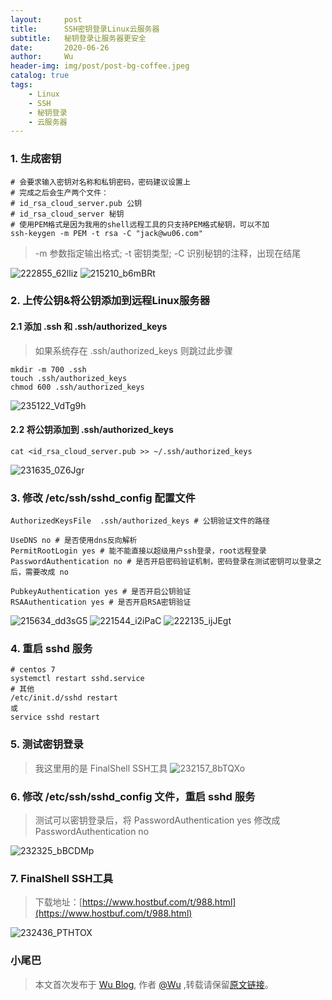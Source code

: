 ```yaml
---
layout:     post
title:      SSH密钥登录Linux云服务器
subtitle:   秘钥登录让服务器更安全
date:       2020-06-26
author:     Wu
header-img: img/post/post-bg-coffee.jpeg
catalog: true
tags:
    - Linux
    - SSH
    - 秘钥登录
    - 云服务器
---
```


### 1. 生成密钥

```
# 会要求输入密钥对名称和私钥密码，密码建议设置上
# 完成之后会生产两个文件：
# id_rsa_cloud_server.pub 公钥
# id_rsa_cloud_server 秘钥
# 使用PEM格式是因为我用的shell远程工具的只支持PEM格式秘钥，可以不加
ssh-keygen -m PEM -t rsa -C "jack@wu06.com"
```

> -m 参数指定输出格式; -t 密钥类型; -C 识别秘钥的注释，出现在结尾

![222855_62lliz](https://gitee.com/yuexueyu/oss/raw/master/uPic/20200625/222855_62lliz.png)
![215210_b6mBRt](https://gitee.com/yuexueyu/oss/raw/master/uPic/20200625/215210_b6mBRt.png)

### 2. 上传公钥&将公钥添加到远程Linux服务器

#### 2.1 添加 .ssh 和 .ssh/authorized_keys

> 如果系统存在 .ssh/authorized_keys 则跳过此步骤

```
mkdir -m 700 .ssh
touch .ssh/authorized_keys
chmod 600 .ssh/authorized_keys
```

![235122_VdTg9h](https://gitee.com/yuexueyu/oss/raw/master/uPic/20200625/235122_VdTg9h.png)

#### 2.2 将公钥添加到 .ssh/authorized_keys

```
cat <id_rsa_cloud_server.pub >> ~/.ssh/authorized_keys
```

![231635_0Z6Jgr](https://gitee.com/yuexueyu/oss/raw/master/uPic/20200625/231635_0Z6Jgr.png)

### 3. 修改 /etc/ssh/sshd_config 配置文件

```
AuthorizedKeysFile	.ssh/authorized_keys # 公钥验证文件的路径

UseDNS no # 是否使用dns反向解析
PermitRootLogin yes # 能不能直接以超级用户ssh登录，root远程登录
PasswordAuthentication no # 是否开启密码验证机制，密码登录在测试密钥可以登录之后，需要改成 no

PubkeyAuthentication yes # 是否开启公钥验证
RSAAuthentication yes # 是否开启RSA密钥验证
```

![215634_dd3sG5](https://gitee.com/yuexueyu/oss/raw/master/uPic/20200625/215634_dd3sG5.png)
![221544_i2iPaC](https://gitee.com/yuexueyu/oss/raw/master/uPic/20200625/221544_i2iPaC.png)
![222135_ijJEgt](https://gitee.com/yuexueyu/oss/raw/master/uPic/20200625/222135_ijJEgt.png)

### 4. 重启 sshd 服务

```
# centos 7
systemctl restart sshd.service
# 其他
/etc/init.d/sshd restart
或
service sshd restart
```

### 5. 测试密钥登录

> 我这里用的是 FinalShell SSH工具
![232157_8bTQXo](https://gitee.com/yuexueyu/oss/raw/master/uPic/20200625/232157_8bTQXo.png)

### 6. 修改 /etc/ssh/sshd_config 文件，重启 sshd 服务

> 测试可以密钥登录后，将 PasswordAuthentication yes 修改成 PasswordAuthentication no

![232325_bBCDMp](https://gitee.com/yuexueyu/oss/raw/master/uPic/20200625/232325_bBCDMp.png)

### 7. FinalShell SSH工具

> 下载地址：[https://www.hostbuf.com/t/988.html](https://www.hostbuf.com/t/988.html)

![232436_PTHTOX](https://gitee.com/yuexueyu/oss/raw/master/uPic/20200625/232436_PTHTOX.png)

### 小尾巴

> 本文首次发布于 [Wu Blog](https://blog.wu06.com/), 作者 [@Wu](https://github.com/yuexueyu) ,转载请保留[原文链接](https://blog.wu06.com/2020/06/26/SSH密钥登录Linux云服务器/)。